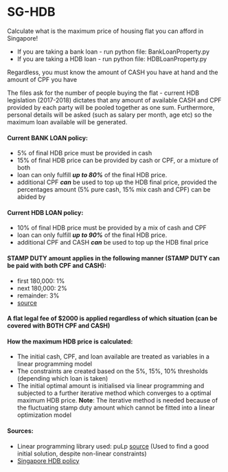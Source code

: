 # SG-HDB
Calculate what is the maximum price of housing flat you can afford in Singapore!

- If you are taking a bank loan - run python file: BankLoanProperty.py
- If you are taking a HDB loan - run python file: HDBLoanProperty.py

Regardless, you must know the amount of CASH you have at hand and the amount of CPF you have

The files ask for the number of people buying the flat - current HDB legislation (2017-2018) dictates that any amount of available CASH and CPF provided by each party
will be pooled together as one sum. Furthermore, personal details will be asked (such as salary per month, age etc) so the maximum loan available will be generated.

#### Current BANK LOAN policy: 
- 5% of final HDB price must be provided in cash
- 15% of final HDB price can be provided by cash or CPF, or a mixture of both
- loan can only fulfill ***up to 80%*** of the final HDB price.
- additional CPF ***can*** be used to top up the HDB final price, provided the percentages amount (5% pure cash, 15% mix cash and CPF) can be abided by 

#### Current HDB LOAN policy: 
- 10% of final HDB price must be provided by a mix of cash and CPF
- loan can only fulfill ***up to 90%*** of the final HDB price.
- additional CPF and CASH ***can*** be used to top up the HDB final price

#### STAMP DUTY amount applies in the following manner (STAMP DUTY can be paid with both CPF and CASH):
- first 180,000: 1%
- next 180,000: 2%
- remainder: 3%
- [source](http://www.hdb.gov.sg/cs/infoweb/business/estate-agents-and-salespersons/buying-a-resale-flat/costs-and-fees)


#### A flat legal fee of $2000 is applied regardless of which situation (can be covered with BOTH CPF and CASH)




#### How the maximum HDB price is calculated:
- The initial cash, CPF, and loan available are treated as variables in a linear programming model
- The constraints are created based on the 5%, 15%, 10% thresholds (depending which loan is taken)
- The initial optimal amount is initialised via linear programming and subjected to a further iterative method which converges to a
optimal maximum HDB price.
**Note**: The iterative method is needed because of the fluctuating stamp duty amount which cannot be fitted into a linear optimization model


#### Sources:
- Linear programming library used: puLp [source](https://pythonhosted.org/PuLP/) (Used to find a good initial solution, despite non-linear constraints)
- [Singapore HDB policy](http://www.hdb.gov.sg/cs/infoweb/residential/buying-a-flat/new/hdb-flat)




